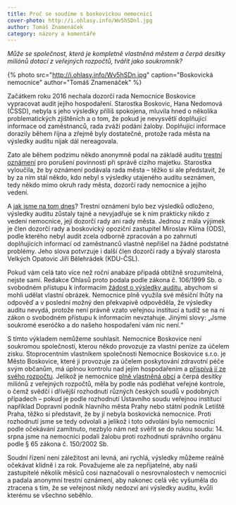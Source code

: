 ```yaml
---
title: Proč se soudíme s boskovickou nemocnicí
cover-photo: http://i.ohlasy.info/Wv5hSDnl.jpg
author: Tomáš Znamenáček
category: názory a komentáře
---
```


*Může se společnost, která je kompletně vlastněná městem a čerpá desítky miliónů dotací z veřejných rozpočtů, tvářit jako soukromník?*

{% photo src="http://i.ohlasy.info/Wv5hSDn.jpg" caption="Boskovická nemocnice" author="Tomáš Znamenáček" %}

Začátkem roku 2016 nechala dozorčí rada Nemocnice Boskovice vypracovat audit jejího hospodaření. Starostka Boskovic, Hana Nedomová (ČSSD), nebyla s jeho výsledky příliš spokojena, mluvila hned o několika problematických zjištěních a o tom, že pokud je nevysvětlí doplňující informace od zaměstnanců, rada zváží podání žaloby. Doplňující informace dorazily během října a zřejmě byly dostatečné, protože rada města na výsledky auditu nijak dál nereagovala.

Zato ale během podzimu někdo anonymně podal na základě auditu [trestní oznámení](http://www.ohlasy.info/clanky/2016/12/dalsi-trestni-oznameni.html) pro porušení povinnosti při správě cizího majetku. Starostka vyloučila, že by oznámení podávala rada města – těžko si ale představit, že by za ním stál někdo, kdo nebyl s výsledky utajeného auditu seznámen, tedy někdo mimo okruh rady města, dozorčí rady nemocnice a jejího vedení.

A [jak jsme na tom dnes](http://www.ohlasy.info/clanky/2017/05/audit-nemocnice.html)? Trestní oznámení bylo bez výsledků odloženo, výsledky auditu zůstaly tajné a nevyjadřuje se k nim prakticky nikdo z vedení nemocnice, její dozorčí rady ani rady města. Jednou z mála výjimek je člen dozorčí rady a boskovický opoziční zastupitel Miroslav Klíma (ODS), podle kterého nebyl audit zcela odborně zpracován a po zahrnutí doplňujících informací od zaměstnanců vlastně nepřišel na žádné podstatné problémy. Jeho slova potvrzuje i další člen dozorčí rady a bývalý starosta Velkých Opatovic Jiří Bělehrádek (KDU-ČSL).

Pokud vám celá tato více než roční anabáze připadá obtížně srozumitelná, nejste sami. Redakce Ohlasů proto podala podle zákona č. 106/1999 Sb. o svobodném přístupu k informacím [žádost o výsledky auditu](http://www.infoprovsechny.cz/request/audit_financniho_hospodareni_a_b), abychom si mohli udělat vlastní obrázek. Nemocnice plně využila své měsíční lhůty na odpověď a v poslední možný den překvapivě odpověděla, že výsledky auditu nevydá, protože není právně vzato veřejnou institucí a tudíž se na ni zákon o svobodném přístupu k informacím nevztahuje. Jinými slovy: „Jsme soukromé eseróčko a do našeho hospodaření vám nic není.“

S tímto výkladem nemůžeme souhlasit. Nemocnice Boskovice není soukromou společností, kterou někdo provozuje za vlastní peníze za účelem zisku. Stoprocentním vlastníkem společnosti Nemocnice Boskovice s.r.o. je Město Boskovice, které ji provozuje za účelem poskytování zdravotní péče svým občanům, má úplnou kontrolu nad jejím hospodařením a [přispívá jí ze svého rozpočtu](http://www.ohlasy.info/clanky/2016/03/hospodareni-nemocnice.html). Jelikož je nemocnice [plně vlastněná obcí](https://or.justice.cz/ias/ui/rejstrik-firma.vysledky?subjektId=304319&typ=PLATNY) a čerpá desítky miliónů z veřejných rozpočtů, měla by podle nás podléhat veřejné kontrole, o čemž svědčí i dřívější rozhodnutí různých českých soudů v podobných případech – pokud je podle rozhodnutí Ústavního soudu veřejnou institucí například Dopravní podnik hlavního města Prahy nebo státní podnik Letiště Praha, těžko si představit, že by jí nebyla boskovická nemocnice. Proti rozhodnutí jsme se tedy odvolali a jelikož i toto odvolání bylo nemocnicí podle očekávání zamítnuto, nezbylo nám než svěřit se do rukou soudu: 14. srpna jsme na nemocnici podali žalobu proti rozhodnutí správního orgánu podle § 65 zákona č. 150/2002 Sb.

Soudní řízení není záležitost ani levná, ani rychlá, výsledky můžeme reálně očekávat klidně i za rok. Považujeme ale za nepřijatelné, aby naši zastupitelé několik měsíců cosi naznačovali o nesrovnalostech v nemocnici a padala anonymní trestní oznámení, aby nakonec celá věc vyšuměla do ztracena s tím, že se veřejnost nikdy nedozví ani výsledky auditu, kvůli kterému se všechno seběhlo.
